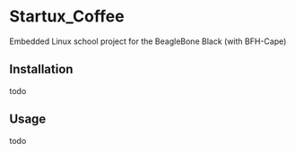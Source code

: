 Startux_Coffee
==============

Embedded Linux school project for the BeagleBone Black (with BFH-Cape)


Installation
------------

todo


Usage
-----

todo
